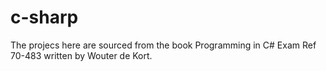 # c-sharp
The projecs here are sourced from the book Programming in C# Exam Ref 70-483 written by Wouter de Kort.
